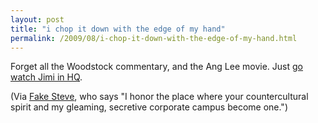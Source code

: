 ```yaml
---
layout: post
title: "i chop it down with the edge of my hand"
permalink: /2009/08/i-chop-it-down-with-the-edge-of-my-hand.html
---
```


Forget all the Woodstock commentary, and the Ang Lee movie. Just [go watch Jimi in HQ](http://www.youtube.com/watch?v=UtFNYApYi7E&hq=1).

(Via [Fake Steve](http://www.fakesteve.net/2009/08/happy-friday.html), who says "I honor the place where your countercultural spirit and my gleaming, secretive corporate campus become one.")